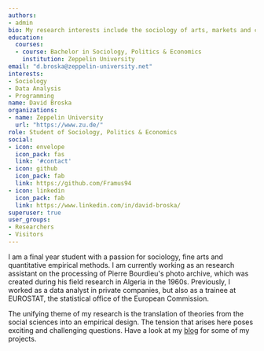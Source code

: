 ```yaml
---
authors:
- admin
bio: My research interests include the sociology of arts, markets and careers.
education:
  courses:
  - course: Bachelor in Sociology, Politics & Economics
    institution: Zeppelin University
email: "d.broska@zeppelin-university.net"
interests:
- Sociology
- Data Analysis
- Programming
name: David Broska
organizations:
- name: Zeppelin University
  url: "https://www.zu.de/"
role: Student of Sociology, Politics & Economics
social:
- icon: envelope
  icon_pack: fas
  link: '#contact'
- icon: github
  icon_pack: fab
  link: https://github.com/Framus94
- icon: linkedin
  icon_pack: fab
  link: https://www.linkedin.com/in/david-broska/
superuser: true
user_groups:
- Researchers
- Visitors
---
```


I am a final year student with a passion for sociology, fine arts and quantitative empirical methods. I am currently working as an research assistant on the processing of Pierre Bourdieu's photo archive, which was created during his field research in Algeria in the 1960s. Previously, I worked as a data analyst in private companies, but also as a trainee at EUROSTAT, the statistical office of the European Commission. 

The unifying theme of my research is the translation of theories from the social sciences into an empirical design. The tension that arises here poses exciting and challenging questions.
Have a look at my [blog](#posts) for some of my projects.

